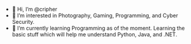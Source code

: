 - 👋 Hi, I’m @cripher
- 👀 I’m interested in Photography, Gaming, Programming, and Cyber Security.
- 🌱 I’m currently learning Programming as of the moment. Learning the basic stuff which will help me understand Python, Java, and .NET.

<!---
cripher/cripher is a ✨ special ✨ repository because its `README.md` (this file) appears on your GitHub profile.
You can click the Preview link to take a look at your changes.
--->
